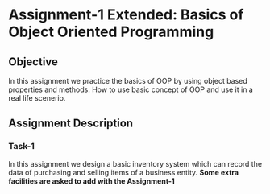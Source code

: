 # Assignment-1 Extended: Basics of Object Oriented Programming

## Objective
In this assignment we practice the basics of OOP by using object based properties and methods. How to use basic concept of OOP and use it in a real life scenerio.

## Assignment Description
### Task-1
In this assignment we design a basic inventory system which can record the data of purchasing and selling items of a business entity.
**Some extra facilities are asked to add with the Assignment-1**